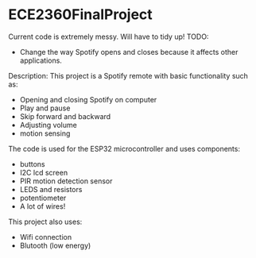 # ECE2360FinalProject

Current code is extremely messy. Will have to tidy up!
TODO:
- Change the way Spotify opens and closes because it affects other applications.

Description:
This project is a Spotify remote with basic functionality such as:
- Opening and closing Spotify on computer
- Play and pause
- Skip forward and backward
- Adjusting volume
- motion sensing

The code is used for the ESP32 microcontroller and uses components:
- buttons
- I2C lcd screen
- PIR motion detection sensor
- LEDS and resistors
- potentiometer
- A lot of wires!

This project also uses:
- Wifi connection
- Blutooth (low energy)

